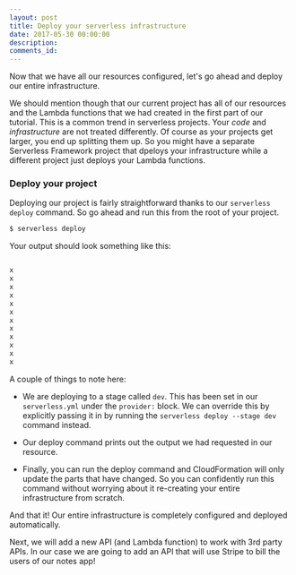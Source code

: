```yaml
---
layout: post
title: Deploy your serverless infrastructure
date: 2017-05-30 00:00:00
description:
comments_id:
---
```


Now that we have all our resources configured, let's go ahead and deploy our entire infrastructure.

We should mention though that our current project has all of our resources and the Lambda functions that we had created in the first part of our tutorial. This is a common trend in serverless projects. Your *code* and *infrastructure* are not treated differently. Of course as your projects get larger, you end up splitting them up. So you might have a separate Serverless Framework project that dpeloys your infrastructure while a different project just deploys your Lambda functions.

### Deploy your project

Deploying our project is fairly straightforward thanks to our `serverless deploy` command. So go ahead and run this from the root of your project.

``` bash
$ serverless deploy
```

Your output should look something like this:

``` bash

x
x
x
x
x
x
x
x
x
x
x
x


```

A couple of things to note here:

- We are deploying to a stage called `dev`. This has been set in our `serverless.yml` under the `provider:` block. We can override this by explicitly passing it in by running the `serverless deploy --stage dev` command instead.

- Our deploy command prints out the output we had requested in our resource.

- Finally, you can run the deploy command and CloudFormation will only update the parts that have changed. So you can confidently run this command without worrying about it re-creating your entire infrastructure from scratch.

And that it! Our entire infrastructure is completely configured and deployed automatically.

Next, we will add a new API (and Lambda function) to work with 3rd party APIs. In our case we are going to add an API that will use Stripe to bill the users of our notes app!
